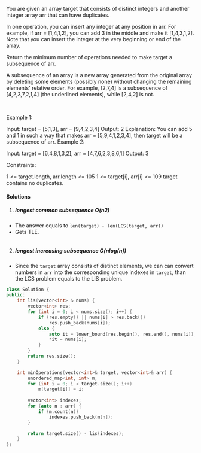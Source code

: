 You are given an array target that consists of distinct integers and another integer array arr that can have duplicates.

In one operation, you can insert any integer at any position in arr. For example, if arr = [1,4,1,2], you can add 3 in the middle and make it [1,4,3,1,2]. Note that you can insert the integer at the very beginning or end of the array.

Return the minimum number of operations needed to make target a subsequence of arr.

A subsequence of an array is a new array generated from the original array by deleting some elements (possibly none) without changing the remaining elements' relative order. For example, [2,7,4] is a subsequence of [4,2,3,7,2,1,4] (the underlined elements), while [2,4,2] is not.

 

Example 1:

Input: target = [5,1,3], arr = [9,4,2,3,4]
Output: 2
Explanation: You can add 5 and 1 in such a way that makes arr = [5,9,4,1,2,3,4], then target will be a subsequence of arr.
Example 2:

Input: target = [6,4,8,1,3,2], arr = [4,7,6,2,3,8,6,1]
Output: 3
 

Constraints:

1 <= target.length, arr.length <= 105
1 <= target[i], arr[i] <= 109
target contains no duplicates.


#### Solutions

1. ##### longest common subsequence O(n2)

- The answer equals to `len(target) - len(LCS(target, arr))`
- Gets TLE.

```c++

```

2. ##### longest increasing subsequence O(nlog(n))


- Since the `target` array consists of distinct elements, we can can convert numbers in `arr` into the corresponding unique indexes in `target`, than the LCS problem equals to the LIS problem.

```c++
class Solution {
public:
    int lis(vector<int> & nums) {
        vector<int> res;
        for (int i = 0; i < nums.size(); i++) {
            if (res.empty() || nums[i] > res.back())
                res.push_back(nums[i]);
            else {
                auto it = lower_bound(res.begin(), res.end(), nums[i]);
                *it = nums[i];
            }
        }
        return res.size();
    }

    int minOperations(vector<int>& target, vector<int>& arr) {
        unordered_map<int, int> m;
        for (int i = 0; i < target.size(); i++)
            m[target[i]] = i;
        
        vector<int> indexes;
        for (auto n : arr) {
            if (m.count(n))
                indexes.push_back(m[n]);
        }

        return target.size() - lis(indexes);
    }
};
```